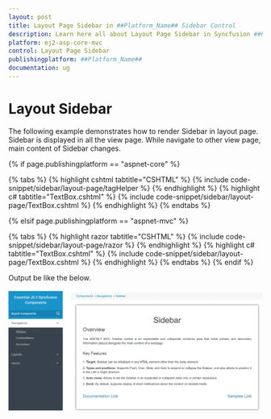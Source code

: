 ```yaml
---
layout: post
title: Layout Page Sidebar in ##Platform_Name## Sidebar Control
description: Learn here all about Layout Page Sidebar in Syncfusion ##Platform_Name## Sidebar control of Syncfusion Essential JS 2 and more.
platform: ej2-asp-core-mvc
control: Layout Page Sidebar
publishingplatform: ##Platform_Name##
documentation: ug
---
```



# Layout Sidebar

The following example demonstrates how to render Sidebar in layout page. Sidebar is displayed in all the view page. While navigate to other view page, main content of Sidebar changes.

{% if page.publishingplatform == "aspnet-core" %}

{% tabs %}
{% highlight cshtml tabtitle="CSHTML" %}
{% include code-snippet/sidebar/layout-page/tagHelper %}
{% endhighlight %}
{% highlight c# tabtitle="TextBox.cshtml" %}
{% include code-snippet/sidebar/layout-page/TextBox.cshtml %}
{% endhighlight %}
{% endtabs %}

{% elsif page.publishingplatform == "aspnet-mvc" %}

{% tabs %}
{% highlight razor tabtitle="CSHTML" %}
{% include code-snippet/sidebar/layout-page/razor %}
{% endhighlight %}
{% highlight c# tabtitle="TextBox.cshtml" %}
{% include code-snippet/sidebar/layout-page/TextBox.cshtml %}
{% endhighlight %}
{% endtabs %}
{% endif %}



Output be like the below.

![Sidebar Sample](../images/layout_page.png)

